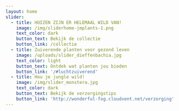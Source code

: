```yaml
---
layout: home
slider:
  - title: HUIZEN ZIJN ER HELEMAAL WILD VAN!
    image: /img/sliderhome-jmplants-1.png
    text_color: dark
    button_text: Bekijk de collectie
    button_link: /collectie
  - title: Zuiverende planten voor gezond leven
    image: /uploads/slider_dieffenbachia.jpg
    text_color: light
    button_text: Ontdek wat planten jou bieden
    button_link: '/#luchtzuiverend'
  - title: Hou je jungle wild!
    image: /img/slider_monstera.jpg
    text_color: dark
    button_text: Bekijk de verzorgingstips
    button_link: 'http://wonderful-fog.cloudvent.net/verzorging'
---
```



